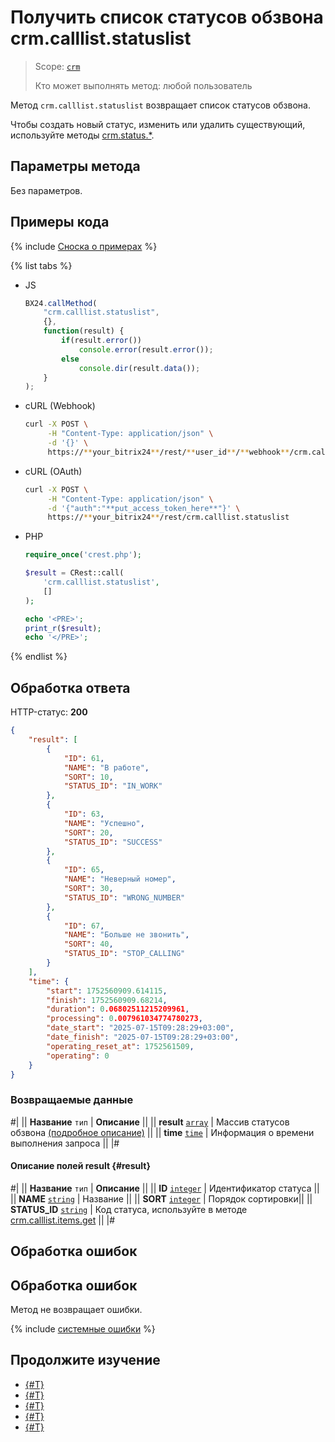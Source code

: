 # Получить список статусов обзвона crm.calllist.statuslist

> Scope: [`crm`](../../scopes/permissions.md)
>
> Кто может выполнять метод: любой пользователь

Метод `crm.calllist.statuslist` возвращает список статусов обзвона.

Чтобы создать новый статус, изменить или удалить существующий, используйте методы [crm.status.*](../status/index.md).

## Параметры метода

Без параметров.

## Примеры кода

{% include [Сноска о примерах](../../../_includes/examples.md) %}

{% list tabs %}

- JS

    ```js
    BX24.callMethod(
        "crm.calllist.statuslist",
        {},
        function(result) {
            if(result.error())
                console.error(result.error());
            else
                console.dir(result.data());
        }
    );
    ```

- cURL (Webhook)

    ```bash
    curl -X POST \
         -H "Content-Type: application/json" \
         -d '{}' \
         https://**your_bitrix24**/rest/**user_id**/**webhook**/crm.calllist.statuslist
    ```

- cURL (OAuth)

    ```bash
    curl -X POST \
         -H "Content-Type: application/json" \
         -d '{"auth":"**put_access_token_here**"}' \
         https://**your_bitrix24**/rest/crm.calllist.statuslist
    ```

- PHP

    ```php
    require_once('crest.php');

    $result = CRest::call(
        'crm.calllist.statuslist',
        []
    );

    echo '<PRE>';
    print_r($result);
    echo '</PRE>';
    ```

{% endlist %}

## Обработка ответа

HTTP-статус: **200**

```json
{
    "result": [
        {
            "ID": 61,
            "NAME": "В работе",
            "SORT": 10,
            "STATUS_ID": "IN_WORK"
        },
        {
            "ID": 63,
            "NAME": "Успешно",
            "SORT": 20,
            "STATUS_ID": "SUCCESS"
        },
        {
            "ID": 65,
            "NAME": "Неверный номер",
            "SORT": 30,
            "STATUS_ID": "WRONG_NUMBER"
        },
        {
            "ID": 67,
            "NAME": "Больше не звонить",
            "SORT": 40,
            "STATUS_ID": "STOP_CALLING"
        }
    ],
    "time": {
        "start": 1752560909.614115,
        "finish": 1752560909.68214,
        "duration": 0.06802511215209961,
        "processing": 0.007961034774780273,
        "date_start": "2025-07-15T09:28:29+03:00",
        "date_finish": "2025-07-15T09:28:29+03:00",
        "operating_reset_at": 1752561509,
        "operating": 0
    }
}
```

### Возвращаемые данные

#|
|| **Название**
`тип` | **Описание** ||
|| **result**
[`array`](../../data-types.md) | Массив статусов обзвона [(подробное описание)](#result) ||
|| **time**
[`time`](../../data-types.md#time) | Информация о времени выполнения запроса ||
|#

#### Описание полей result {#result}

#|
|| **Название**
`тип` | **Описание** ||
|| **ID**
[`integer`](../../data-types.md) | Идентификатор статуса ||
|| **NAME**
[`string`](../../data-types.md) | Название ||
|| **SORT**
[`integer`](../../data-types.md) | Порядок сортировки||
|| **STATUS_ID**
[`string`](../../data-types.md) | Код статуса, используйте в методе [crm.calllist.items.get](./crm-calllist-items-get.md) ||
|#

## Обработка ошибок

## Обработка ошибок

Метод не возвращает ошибки.

{% include [системные ошибки](../../../_includes/system-errors.md) %}

## Продолжите изучение

- [{#T}](./crm-calllist-add.md)
- [{#T}](./crm-calllist-get.md)
- [{#T}](./crm-calllist-items-get.md)
- [{#T}](./crm-calllist-list.md)
- [{#T}](./crm-calllist-update.md) 